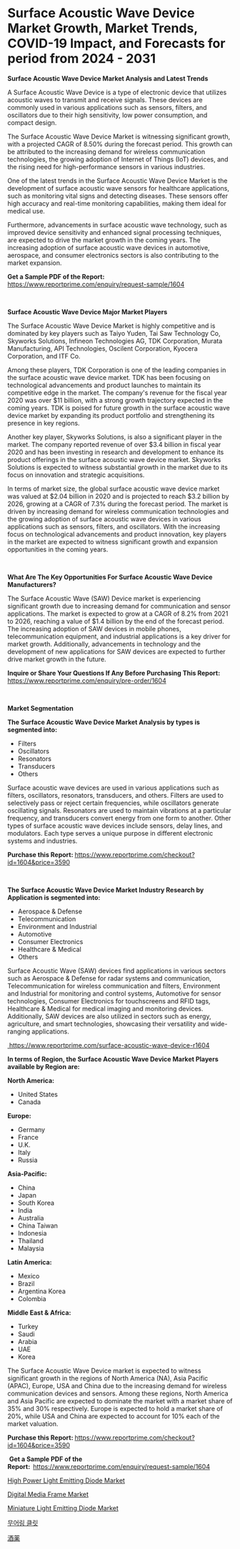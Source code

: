 <p><h1>Surface Acoustic Wave Device Market Growth, Market Trends, COVID-19 Impact, and Forecasts for period from 2024 - 2031</h1></p><p><strong>Surface Acoustic Wave Device Market Analysis and Latest Trends</strong></p>
<p><p>A Surface Acoustic Wave Device is a type of electronic device that utilizes acoustic waves to transmit and receive signals. These devices are commonly used in various applications such as sensors, filters, and oscillators due to their high sensitivity, low power consumption, and compact design.</p><p>The Surface Acoustic Wave Device Market is witnessing significant growth, with a projected CAGR of 8.50% during the forecast period. This growth can be attributed to the increasing demand for wireless communication technologies, the growing adoption of Internet of Things (IoT) devices, and the rising need for high-performance sensors in various industries.</p><p>One of the latest trends in the Surface Acoustic Wave Device Market is the development of surface acoustic wave sensors for healthcare applications, such as monitoring vital signs and detecting diseases. These sensors offer high accuracy and real-time monitoring capabilities, making them ideal for medical use.</p><p>Furthermore, advancements in surface acoustic wave technology, such as improved device sensitivity and enhanced signal processing techniques, are expected to drive the market growth in the coming years. The increasing adoption of surface acoustic wave devices in automotive, aerospace, and consumer electronics sectors is also contributing to the market expansion.</p></p>
<p><strong>Get a Sample PDF of the Report:&nbsp;</strong> <a href="https://www.reportprime.com/enquiry/request-sample/1604">https://www.reportprime.com/enquiry/request-sample/1604</a></p>
<p>&nbsp;</p>
<p><strong>Surface Acoustic Wave Device Major Market Players</strong></p>
<p><p>The Surface Acoustic Wave Device Market is highly competitive and is dominated by key players such as Taiyo Yuden, Tai Saw Technology Co, Skyworks Solutions, Infineon Technologies AG, TDK Corporation, Murata Manufacturing, API Technologies, Oscilent Corporation, Kyocera Corporation, and ITF Co.</p><p>Among these players, TDK Corporation is one of the leading companies in the surface acoustic wave device market. TDK has been focusing on technological advancements and product launches to maintain its competitive edge in the market. The company's revenue for the fiscal year 2020 was over $11 billion, with a strong growth trajectory expected in the coming years. TDK is poised for future growth in the surface acoustic wave device market by expanding its product portfolio and strengthening its presence in key regions.</p><p>Another key player, Skyworks Solutions, is also a significant player in the market. The company reported revenue of over $3.4 billion in fiscal year 2020 and has been investing in research and development to enhance its product offerings in the surface acoustic wave device market. Skyworks Solutions is expected to witness substantial growth in the market due to its focus on innovation and strategic acquisitions.</p><p>In terms of market size, the global surface acoustic wave device market was valued at $2.04 billion in 2020 and is projected to reach $3.2 billion by 2026, growing at a CAGR of 7.3% during the forecast period. The market is driven by increasing demand for wireless communication technologies and the growing adoption of surface acoustic wave devices in various applications such as sensors, filters, and oscillators. With the increasing focus on technological advancements and product innovation, key players in the market are expected to witness significant growth and expansion opportunities in the coming years.</p></p>
<p>&nbsp;</p>
<p><strong>What Are The Key Opportunities For Surface Acoustic Wave Device Manufacturers?</strong></p>
<p><p>The Surface Acoustic Wave (SAW) Device market is experiencing significant growth due to increasing demand for communication and sensor applications. The market is expected to grow at a CAGR of 8.2% from 2021 to 2026, reaching a value of $1.4 billion by the end of the forecast period. The increasing adoption of SAW devices in mobile phones, telecommunication equipment, and industrial applications is a key driver for market growth. Additionally, advancements in technology and the development of new applications for SAW devices are expected to further drive market growth in the future.</p></p>
<p><strong>Inquire or Share Your Questions If Any Before Purchasing This Report:</strong> <a href="https://www.reportprime.com/enquiry/pre-order/1604">https://www.reportprime.com/enquiry/pre-order/1604</a></p>
<p>&nbsp;</p>
<p><strong>Market Segmentation</strong></p>
<p><strong>The Surface Acoustic Wave Device Market Analysis by types is segmented into:</strong></p>
<p><ul><li>Filters</li><li>Oscillators</li><li>Resonators</li><li>Transducers</li><li>Others</li></ul></p>
<p><p>Surface acoustic wave devices are used in various applications such as filters, oscillators, resonators, transducers, and others. Filters are used to selectively pass or reject certain frequencies, while oscillators generate oscillating signals. Resonators are used to maintain vibrations at a particular frequency, and transducers convert energy from one form to another. Other types of surface acoustic wave devices include sensors, delay lines, and modulators. Each type serves a unique purpose in different electronic systems and industries.</p></p>
<p><strong>Purchase this Report:&nbsp;</strong><a href="https://www.reportprime.com/checkout?id=1604&price=3590">https://www.reportprime.com/checkout?id=1604&price=3590</a></p>
<p>&nbsp;</p>
<p><strong>The Surface Acoustic Wave Device Market Industry Research by Application is segmented into:</strong></p>
<p><ul><li>Aerospace & Defense</li><li>Telecommunication</li><li>Environment and Industrial</li><li>Automotive</li><li>Consumer Electronics</li><li>Healthcare & Medical</li><li>Others</li></ul></p>
<p><p>Surface Acoustic Wave (SAW) devices find applications in various sectors such as Aerospace & Defense for radar systems and communication, Telecommunication for wireless communication and filters, Environment and Industrial for monitoring and control systems, Automotive for sensor technologies, Consumer Electronics for touchscreens and RFID tags, Healthcare & Medical for medical imaging and monitoring devices. Additionally, SAW devices are also utilized in sectors such as energy, agriculture, and smart technologies, showcasing their versatility and wide-ranging applications.</p></p>
<p><a href="https://www.reportprime.com/surface-acoustic-wave-device-r1604">&nbsp;https://www.reportprime.com/surface-acoustic-wave-device-r1604</a></p>
<p><strong>In terms of Region, the Surface Acoustic Wave Device Market Players available by Region are:</strong></p>
<p>
    <p> <strong> North America: </strong>
        <ul>
            <li>United States</li>
            <li>Canada</li>
        </ul>
        </p> 
    <p> <strong> Europe: </strong>
        <ul>
            <li>Germany</li>
            <li>France</li>
            <li>U.K.</li>
            <li>Italy</li>
            <li>Russia</li>
        </ul>
        </p> 
    <p> <strong> Asia-Pacific: </strong>
        <ul>
            <li>China</li>
            <li>Japan</li>
            <li>South Korea</li>
            <li>India</li>
            <li>Australia</li>
            <li>China Taiwan</li>
            <li>Indonesia</li>
            <li>Thailand</li>
            <li>Malaysia</li>
        </ul>
        </p> 
    <p> <strong> Latin America: </strong>
        <ul>
            <li>Mexico</li>
            <li>Brazil</li>
            <li>Argentina Korea</li>
            <li>Colombia</li>
        </ul>
        </p> 
    <p> <strong> Middle East & Africa: </strong>
        <ul>
            <li>Turkey</li>
            <li>Saudi</li>
            <li>Arabia</li>
            <li>UAE</li>
            <li>Korea</li>
        </ul>
    </p>
    </p>
<p><p>The Surface Acoustic Wave Device market is expected to witness significant growth in the regions of North America (NA), Asia Pacific (APAC), Europe, USA and China due to the increasing demand for wireless communication devices and sensors. Among these regions, North America and Asia Pacific are expected to dominate the market with a market share of 35% and 30% respectively. Europe is expected to hold a market share of 20%, while USA and China are expected to account for 10% each of the market valuation.</p></p>
<p><strong>Purchase this Report: </strong><a href="https://www.reportprime.com/checkout?id=1604&price=3590">https://www.reportprime.com/checkout?id=1604&price=3590</a></p>
<p>&nbsp;<strong>Get a Sample PDF of the Report:&nbsp;&nbsp;</strong><a href="https://www.reportprime.com/enquiry/request-sample/1604">https://www.reportprime.com/enquiry/request-sample/1604</a></p>
<p><strong></strong></p>
<p><p><a href="https://github.com/AlysaLedner2023/Market-Research-Report-List-1/blob/main/high-power-light-emitting-diode-market.md">High Power Light Emitting Diode Market</a></p><p><a href="https://issuu.com/reportprime-2/docs/digital-media-frame-market-size-2030.pptx">Digital Media Frame Market</a></p><p><a href="https://github.com/Sherrillcrooksxa8i18ucf2m/Market-Research-Report-List-2/blob/main/miniature-light-emitting-diode-market.md">Miniature Light Emitting Diode Market</a></p><p><a href="https://github.com/kein8762/Market-Research-Report-List-1/blob/main/444968468802.md">무어링 클릿</a></p><p><a href="https://github.com/JacksonWiza1924/Market-Research-Report-List-1/blob/main/523329971363.md">酒薬</a></p></p>